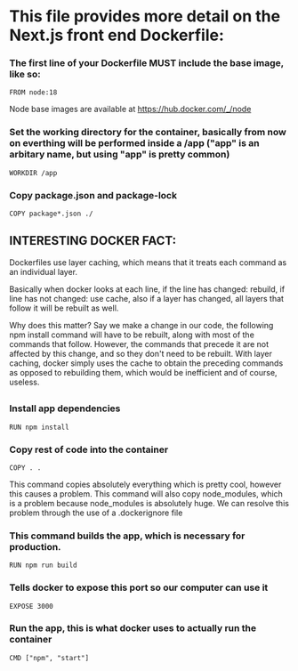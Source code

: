 # This file provides more detail on the Next.js front end Dockerfile:

### The first line of your Dockerfile MUST include the base image, like so:

	FROM node:18

Node base images are available at https://hub.docker.com/_/node

### Set the working directory for the container, basically from now on everthing will be performed inside a /app ("app" is an arbitary name, but using "app" is pretty common)

	WORKDIR /app

### Copy package.json and package-lock

	COPY package*.json ./

## INTERESTING DOCKER FACT:

Dockerfiles use layer caching, which means that it treats each command as an individual layer.

Basically when docker looks at each line, if the line has changed: rebuild, if line has not changed: use cache, also if a layer has changed, all layers that follow it will be rebuilt as well.

  

Why does this matter? Say we make a change in our code, the following npm install command will have to be rebuilt, along with most of the commands that follow. However, the commands that precede it are not affected by this change, and so they don't need to be rebuilt. With layer caching, docker simply uses the cache to obtain the preceding commands as opposed to rebuilding them, which would be inefficient and of course, useless.

##

### Install app dependencies

	RUN npm install
	
### Copy rest of code into the container

	COPY . .

This command copies absolutely everything which is pretty cool, however this causes a problem. This command will also copy node_modules, which is a problem because node_modules is absolutely huge. We can resolve this problem through the use of a .dockerignore file

### This command builds the app, which is necessary for production.

	RUN npm run build

### Tells docker to expose this port so our computer can use it

	EXPOSE 3000

### Run the app, this is what docker uses to actually run the container

	CMD ["npm", "start"]

